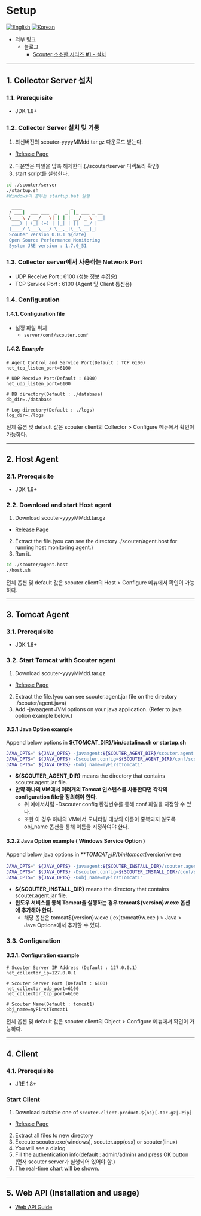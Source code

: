 # Setup
[![English](https://img.shields.io/badge/language-English-orange.svg)](Setup.md) [![Korean](https://img.shields.io/badge/language-Korean-blue.svg)](Setup_kr.md)

- 외부 링크
  - 블로그
    - [Scouter 소소한 시리즈 #1 - 설치](http://gunsdevlog.blogspot.kr/2017/07/scouter-apm-1.html)

***

## 1. Collector Server 설치

### 1.1. Prerequisite
* JDK 1.8+

### 1.2. Collector Server 설치 및 기동
1. 최신버전의 scouter-yyyyMMdd.tar.gz 다운로드 받는다.
 - [Release Page](https://github.com/scouter-project/scouter/releases)
2. 다운받은 파일을 압축 해제한다.(./scouter/server 디렉토리 확인)
3. start script를 실행한다.
```bash
cd ./scouter/server
./startup.sh
#Windows의 경우는 startup.bat 실행
```
```bash
  ____                  _
 / ___|  ___ ___  _   _| |_ ___ _ __
 \___ \ / __/   \| | | | __/ _ \ '__|
  ___) | (_| (+) | |_| | ||  __/ |
 |____/ \___\___/ \__,_|\__\___|_|
 Scouter version 0.0.1 ${date}
 Open Source Performance Monitoring
 System JRE version : 1.7.0_51
```

### 1.3. Collector server에서 사용하는 Network Port
* UDP Receive Port : 6100 (성능 정보 수집용)
* TCP Service Port : 6100 (Agent 및 Client 통신용)

### 1.4. Configuration

#### 1.4.1. Configuration file
 * 설정 파일 위치
   * `server/conf/scouter.conf`

##### 1.4.2. Example

```properties
# Agent Control and Service Port(Default : TCP 6100)
net_tcp_listen_port=6100

# UDP Receive Port(Default : 6100)
net_udp_listen_port=6100

# DB directory(Default : ./database)
db_dir=./database

# Log directory(Default : ./logs)
log_dir=./logs
```
전체 옵션 및 default 값은 scouter client의 Collector > Configure 메뉴에서 확인이 가능하다.
***

## 2. Host Agent
### 2.1. Prerequisite
* JDK 1.6+

### 2.2. Download and start Host agent
1. Download scouter-yyyyMMdd.tar.gz 
 - [Release Page](https://github.com/scouter-project/scouter/releases)
2. Extract the file.(you can see the directory ./scouter/agent.host for running host monitoring agent.)
3. Run it.

```bash
cd ./scouter/agent.host
./host.sh
```
전체 옵션 및 default 값은 scouter client의 Host > Configure 메뉴에서 확인이 가능하다.

***

## 3. Tomcat Agent
### 3.1. Prerequisite
* JDK 1.6+

### 3.2. Start Tomcat with Scouter agent
1. Download scouter-yyyyMMdd.tar.gz 
 - [Release Page](https://github.com/scouter-project/scouter/releases)
2. Extract the file.(you can see scouter.agent.jar file on the directory ./scouter/agent.java)
3. Add -javaagent JVM options on your java application.
  (Refer to java option example below.)

#### 3.2.1 Java Option example
Append below options in **${TOMCAT_DIR}/bin/catalina.sh or startup.sh**
```bash
JAVA_OPTS=" ${JAVA_OPTS} -javaagent:${SCOUTER_AGENT_DIR}/scouter.agent.jar"
JAVA_OPTS=" ${JAVA_OPTS} -Dscouter.config=${SCOUTER_AGENT_DIR}/conf/scouter1.conf"
JAVA_OPTS=" ${JAVA_OPTS} -Dobj_name=myFirstTomcat1"
```
* **${SCOUTER_AGENT_DIR}** means the directory that contains scouter.agent.jar file.
* **만약 하나의 VM에서 여러개의 Tomcat 인스턴스를 사용한다면 각각의 configuration file을 정의해야 한다.**
  * 위 예에서처럼 -Dscouter.config 환경변수를 통해 conf 파일을 지정할 수 있다.
  * 또한 이 경우 하나의 VM에서 모니터링 대상의 이름이 중복되지 않도록 obj_name 옵션을 통해 이름을 지정하여야 한다.
  
#### 3.2.2 Java Option example ( Windows Service Option )
Append below java options in **${TOMCAT_DIR}/bin/tomcat${version}w.exe 
```bash
JAVA_OPTS=" ${JAVA_OPTS} -javaagent:${SCOUTER_INSTALL_DIR}/scouter.agent.jar"
JAVA_OPTS=" ${JAVA_OPTS} -Dscouter.config=${SCOUTER_INSTALL_DIR}/conf/scouter1.conf"
JAVA_OPTS=" ${JAVA_OPTS} -Dobj_name=myFirstTomcat1"
```
* **${SCOUTER_INSTALL_DIR}** means the directory that contains scouter.agent.jar file.
* **윈도우 서비스를 통해 Tomcat을 실행하는 경우 tomcat${version}w.exe 옵션에 추가해야 한다.**
  * 해당 옵션은 tomcat${version}w.exe ( ex)tomcat9w.exe ) > Java > Java Options에서 추가할 수 있다.
  
### 3.3. Configuration

#### 3.3.1. Configuration example
```
# Scouter Server IP Address (Default : 127.0.0.1)
net_collector_ip=127.0.0.1

# Scouter Server Port (Default : 6100)
net_collector_udp_port=6100
net_collector_tcp_port=6100

# Scouter Name(Default : tomcat1)
obj_name=myFirstTomcat1
```
전체 옵션 및 default 값은 scouter client의 Object > Configure 메뉴에서 확인이 가능하다.
***

## 4. Client
### 4.1. Prerequisite
* JRE 1.8+

### Start Client
1. Download suitable one of `scouter.client.product-${os}[.tar.gz|.zip]` 
 - [Release Page](https://github.com/scouter-project/scouter/releases)
2. Extract all files to new directory
3. Execute scouter.exe(windows), scouter.app(osx) or scouter(linux)
4. You will see a dialog
5. Fill the authentication info(default : admin/admin) and press OK button
  (먼저 scouter server가 실행되어 있어야 함.)
6. The real-time chart will be shown.

***

## 5. Web API (Installation and usage)

* [Web API Guide](../tech/Web-API-Guide_kr.md)
